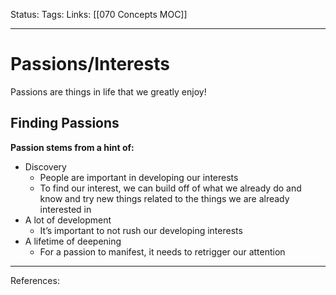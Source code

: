 Status:
Tags:
Links: [[070 Concepts MOC]]
___
# Passions/Interests
Passions are things in life that we greatly enjoy!
## Finding Passions
**Passion stems from a hint of:** 
- Discovery
	- People are important in developing our interests 
	- To find our interest, we can build off of what we already do and know and try new things related to the things we are already interested in
- A lot of development
	- It’s important to not rush our developing interests
- A lifetime of deepening
	- For a passion to manifest, it needs to retrigger our attention

___
References: